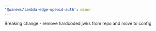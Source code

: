 ```yaml
---
'@wanews/lambda-edge-openid-auth': minor
---
```


Breaking change - remove hardcoded jwks from repo and move to config
